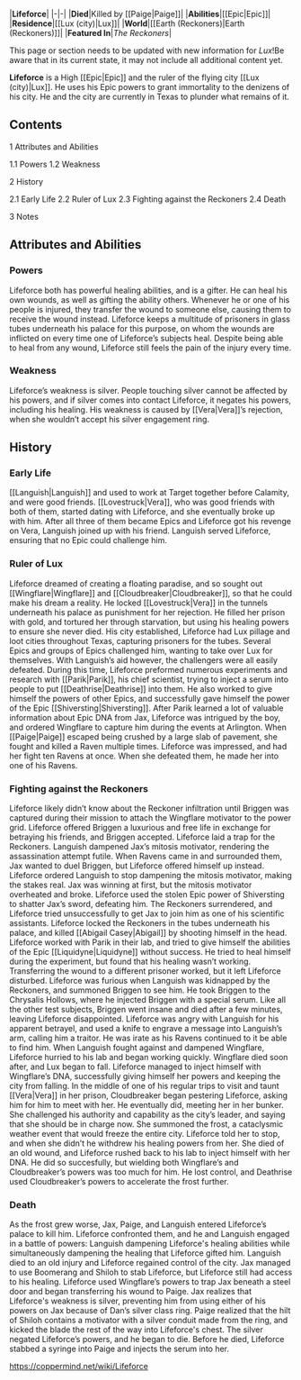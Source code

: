 |**Lifeforce**|
|-|-|
|**Died**|Killed by [[Paige\|Paige]]|
|**Abilities**|[[Epic\|Epic]]|
|**Residence**|[[Lux (city)\|Lux]]|
|**World**|[[Earth (Reckoners)\|Earth (Reckoners)]]|
|**Featured In**|*The Reckoners*|

This page or section needs to be updated with new information for *Lux*!Be aware that in its current state, it may not include all additional content yet.

**Lifeforce** is a High [[Epic\|Epic]] and the ruler of the flying city [[Lux (city)\|Lux]]. He uses his Epic powers to grant immortality to the denizens of his city. He and the city are currently in Texas to plunder what remains of it.

## Contents

1 Attributes and Abilities

1.1 Powers
1.2 Weakness


2 History

2.1 Early Life
2.2 Ruler of Lux
2.3 Fighting against the Reckoners
2.4 Death


3 Notes


## Attributes and Abilities
### Powers
Lifeforce both has powerful healing abilities, and is a gifter. He can heal his own wounds, as well as gifting the ability others. Whenever he or one of his people is injured, they transfer the wound to someone else, causing them to receive the wound instead. Lifeforce keeps a multitude of prisoners in glass tubes underneath his palace for this purpose, on whom the wounds are inflicted on every time one of Lifeforce’s subjects heal. Despite being able to heal from any wound, Lifeforce still feels the pain of the injury every time.

### Weakness
Lifeforce’s weakness is silver. People touching silver cannot be affected by his powers, and if silver comes into contact Lifeforce, it negates his powers, including his healing. His weakness is caused by [[Vera\|Vera]]’s rejection, when she wouldn’t accept his silver engagement ring.

## History
### Early Life
[[Languish\|Languish]] and  used to work at Target together before Calamity, and were good friends. [[Lovestruck\|Vera]], who was good friends with both of them, started dating with Lifeforce, and she eventually broke up with him. After all three of them became Epics and Lifeforce got his revenge on Vera, Languish joined up with his friend. Languish served Lifeforce, ensuring that no Epic could challenge him.

### Ruler of Lux
Lifeforce dreamed of creating a floating paradise, and so sought out [[Wingflare\|Wingflare]] and [[Cloudbreaker\|Cloudbreaker]], so that he could make his dream a reality. He locked [[Lovestruck\|Vera]] in the tunnels underneath his palace as punishment for her rejection. He filled her prison with gold, and tortured her through starvation, but using his healing powers to ensure she never died. His city established, Lifeforce had Lux pillage and loot cities throughout Texas, capturing prisoners for the tubes. Several Epics and groups of Epics challenged him, wanting to take over Lux for themselves. With Languish’s aid however, the challengers were all easily defeated. During this time, Lifeforce preformed numerous experiments and research with [[Parik\|Parik]], his chief scientist, trying to inject a serum into people to put [[Deathrise\|Deathrise]] into them. He also worked to give himself the powers of other Epics, and successfully gave himself the power of the Epic [[Shiversting\|Shiversting]].
After Parik learned a lot of valuable information about Epic DNA from Jax, Lifeforce was intrigued by the boy, and ordered Wingflare to capture him during the events at Arlington. When [[Paige\|Paige]] escaped being crushed by a large slab of pavement, she fought and killed a Raven multiple times. Lifeforce was impressed, and had her fight ten Ravens at once. When she defeated them, he made her into one of his Ravens.

### Fighting against the Reckoners
Lifeforce likely didn’t know about the Reckoner infiltration until Briggen was captured during their mission to attach the Wingflare motivator to the power grid. Lifeforce offered Briggen a luxurious and free life in exchange for betraying his friends, and Briggen accepted. Lifeforce laid a trap for the Reckoners. Languish dampened Jax’s mitosis motivator, rendering the assassination attempt futile. When Ravens came in and surrounded them, Jax wanted to duel Briggen, but Lifeforce offered himself up instead. Lifeforce ordered Languish to stop dampening the mitosis motivator, making the stakes real. Jax was winning at first, but the mitosis motivator overheated and broke. Lifeforce used the stolen Epic power of Shiversting to shatter Jax’s sword, defeating him. The Reckoners surrendered, and Lifeforce tried unsuccessfully to get Jax to join him as one of his scientific assistants. Lifeforce locked the Reckoners in the tubes underneath his palace, and killed [[Abigail Casey\|Abigail]] by shooting himself in the head.
Lifeforce worked with Parik in their lab, and tried to give himself the abilities of the Epic [[Liquidyne\|Liquidyne]] without success. He tried to heal himself during the experiment, but found that his healing wasn’t working. Transferring the wound to a different prisoner worked, but it left Lifeforce disturbed.
Lifeforce was furious when Languish was kidnapped by the Reckoners, and summoned Briggen to see him. He took Briggen to the Chrysalis Hollows, where he injected Briggen with a special serum. Like all the other test subjects, Briggen went insane and died after a few minutes, leaving Lifeforce disappointed. Lifeforce was angry with Languish for his apparent betrayel, and used a knife to engrave a message into Languish’s arm, calling him a traitor. He was irate as his Ravens continued to it be able to find him. When Languish fought against and dampened Wingflare, Lifeforce hurried to his lab and began working quickly. Wingflare died soon after, and Lux began to fall. Lifeforce managed to inject himself with Wingflare’s DNA, successfully giving himself her powers and keeping the city from falling.
In the middle of one of his regular trips to visit and taunt [[Vera\|Vera]] in her prison, Cloudbreaker began pestering Lifeforce, asking him for him to meet with her. He eventually did, meeting her in her bunker. She challenged his authority and capability as the city’s leader, and saying that she should be in charge now. She summoned the frost, a cataclysmic weather event that would freeze the entire city. Lifeforce told her to stop, and when she didn’t he withdrew his healing powers from her. She died of an old wound, and Lifeforce rushed back to his lab to inject himself with her DNA. He did so succesfully, but wielding both Wingflare’s and Cloudbreaker’s powers was too much for him. He lost control, and Deathrise used Cloudbreaker’s powers to accelerate the frost further.

### Death
As the frost grew worse, Jax, Paige, and Languish entered Lifeforce’s palace to kill him. Lifeforce confronted them, and he and Languish engaged in a battle of powers: Languish dampening Lifeforce's healing abilities while simultaneously dampening the healing that Lifeforce gifted him. Languish died to an old injury and Lifeforce regained control of the city. Jax managed to use Boomerang and Shiloh to stab Lifeforce, but Lifeforce still had access to his healing. Lifeforce used Wingflare’s powers to trap Jax beneath a steel door and began transferring his wound to Paige. Jax realizes that Lifeforce's weakness is silver, preventing him from using either of his powers on Jax because of Dan’s silver class ring. Paige realized that the hilt of Shiloh contains a motivator with a silver conduit made from the ring, and kicked the blade the rest of the way into Lifeforce's chest. The silver negated Lifeforce’s powers, and he began to die. Before he died, Lifeforce stabbed a syringe into Paige and injects the serum into her.



https://coppermind.net/wiki/Lifeforce